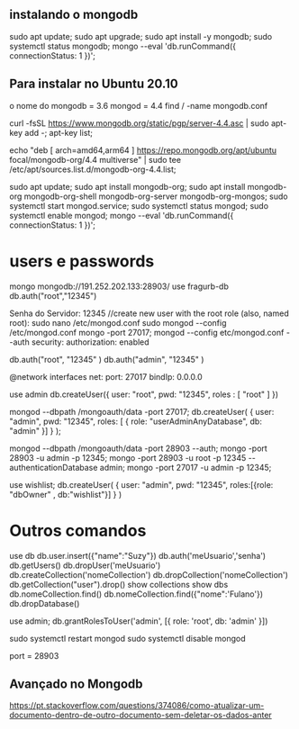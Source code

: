 ## instalando o mongodb

sudo apt update;
sudo apt upgrade;
sudo apt install -y mongodb;
sudo systemctl status mongodb;
mongo --eval 'db.runCommand({ connectionStatus: 1 })';


## Para instalar no Ubuntu 20.10
o nome do mongodb = 3.6 mongod = 4.4
find / -name mongodb.conf

curl -fsSL https://www.mongodb.org/static/pgp/server-4.4.asc | sudo apt-key add -;
apt-key list;

echo "deb [ arch=amd64,arm64 ] https://repo.mongodb.org/apt/ubuntu focal/mongodb-org/4.4 multiverse" | sudo tee /etc/apt/sources.list.d/mongodb-org-4.4.list;

sudo apt update;
sudo apt install mongodb-org;
sudo apt install mongodb-org mongodb-org-shell mongodb-org-server mongodb-org-mongos;
sudo systemctl start mongod.service;
sudo systemctl status mongod;
sudo systemctl enable mongod;
mongo --eval 'db.runCommand({ connectionStatus: 1 })';


# users e passwords
mongo mongodb://191.252.202.133:28903/
use fragurb-db
db.auth("root","12345")

Senha do Servidor: 12345
//create new user with the root role (also, named root):
sudo nano /etc/mongod.conf
sudo mongod --config /etc/mongod.conf
mongo -port 27017;
mongod --config etc/mongod.conf --auth
security:
    authorization: enabled

db.auth("root", "12345" )
db.auth("admin", "12345" )

@network interfaces
net:
  port: 27017
  bindIp: 0.0.0.0

use admin
db.createUser({
  user: "root",
  pwd: "12345",
  roles : [ "root" ]
})

mongod --dbpath /mongoauth/data -port 27017;
db.createUser(
  {
    user: "admin",
    pwd: "12345",
    roles: [ { role: "userAdminAnyDatabase", db: "admin" }]
  }
);

mongod --dbpath /mongoauth/data -port 28903 --auth;
mongo -port 28903 -u admin -p 12345;
mongo -port 28903 -u root -p 12345 --authenticationDatabase admin;
mongo -port 27017 -u admin -p 12345;


use wishlist;
db.createUser(
  {
    user: "admin",
    pwd: "12345",
    roles:[{role: "dbOwner" , db:"wishlist"}]
  }
)

# Outros comandos

use db
db.user.insert({"name":"Suzy"})
db.auth('meUsuario','senha')
db.getUsers()
db.dropUser('meUsuario')
db.createCollection('nomeCollection')
db.dropCollection('nomeCollection')
db.getCollection("user").drop()
show collections
show dbs
db.nomeCollection.find()
db.nomeCollection.find({"nome":'Fulano'})
db.dropDatabase()

use admin;
db.grantRolesToUser('admin', [{ role: 'root', db: 'admin' }])

sudo systemctl restart mongod
sudo systemctl disable mongod

port = 28903


## Avançado no Mongodb

https://pt.stackoverflow.com/questions/374086/como-atualizar-um-documento-dentro-de-outro-documento-sem-deletar-os-dados-anter


